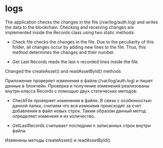 # logs

The application checks the changes in the file (/var/log/auth.log) and writes the data to the blockchain.
Checking and receiving changes are implemented inside the Records class using two static methods:

- Check file checks the changes in the file.
Due to the peculiarity of this folder, all changes occur by adding new lines to the file.
Thus, this method determines the changes and their number.

- Get Last Records reads the last n recorded lines inside the file.

Changed the createAsset() and readAssetById() methods

Приложение проверяет изменения в файле (/var/log/auth.log) и пишет данные в блокчейн. 
Проверка и получение изменений реализованы внутри класса Records с помощью двух статических методов:

- СheckFile проверяет изменения в файле. 
В связи с особенностью данной папки, считаем что вся изменеия происходят за счет добавления в файл новых строк. 
Таким образом данный метод определяет изменеия и их количество.

- GetLastRecords считывает последнии n записанных строк внутри файла.

Изменены методы createAsset() и readAssetById()

